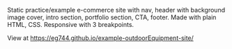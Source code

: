 Static practice/example e-commerce site with nav, header with background image cover, intro section, portfolio section, CTA, footer.
Made with plain HTML, CSS. Responsive with 3 breakpoints.

View at https://eg744.github.io/example-outdoorEquipment-site/
